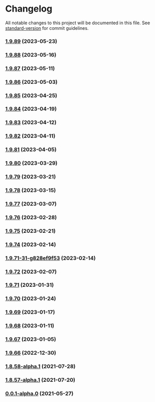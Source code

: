 # Changelog

All notable changes to this project will be documented in this file. See [standard-version](https://github.com/conventional-changelog/standard-version) for commit guidelines.

### [1.9.89](https://github.com/surveyjs/survey-creator/compare/v1.9.88...v1.9.89) (2023-05-23)

### [1.9.88](https://github.com/surveyjs/survey-creator/compare/v1.9.87...v1.9.88) (2023-05-16)

### [1.9.87](https://github.com/surveyjs/survey-creator/compare/v1.9.86...v1.9.87) (2023-05-11)

### [1.9.86](https://github.com/surveyjs/survey-creator/compare/v1.9.85...v1.9.86) (2023-05-03)

### [1.9.85](https://github.com/surveyjs/survey-creator/compare/v1.9.84...v1.9.85) (2023-04-25)

### [1.9.84](https://github.com/surveyjs/survey-creator/compare/v1.9.83...v1.9.84) (2023-04-19)

### [1.9.83](https://github.com/surveyjs/survey-creator/compare/v1.9.82...v1.9.83) (2023-04-12)

### [1.9.82](https://github.com/surveyjs/survey-creator/compare/v1.9.81...v1.9.82) (2023-04-11)

### [1.9.81](https://github.com/surveyjs/survey-creator/compare/v1.9.80...v1.9.81) (2023-04-05)

### [1.9.80](https://github.com/surveyjs/survey-creator/compare/v1.9.79...v1.9.80) (2023-03-29)

### [1.9.79](https://github.com/surveyjs/survey-creator/compare/v1.9.78...v1.9.79) (2023-03-21)

### [1.9.78](https://github.com/surveyjs/survey-creator/compare/v1.9.77...v1.9.78) (2023-03-15)

### [1.9.77](https://github.com/surveyjs/survey-creator/compare/v1.9.74...v1.9.77) (2023-03-07)

### [1.9.76](https://github.com/surveyjs/survey-creator/compare/v1.9.74...v1.9.76) (2023-02-28)

### [1.9.75](https://github.com/surveyjs/survey-creator/compare/v1.9.74...v1.9.75) (2023-02-21)

### [1.9.74](https://github.com/surveyjs/survey-creator/compare/v1.9.71-31-g828ef9f53...v1.9.74) (2023-02-14)

### [1.9.71-31-g828ef9f53](https://github.com/surveyjs/survey-creator/compare/v1.9.72...v1.9.71-31-g828ef9f53) (2023-02-14)

### [1.9.72](https://github.com/surveyjs/survey-creator/compare/v1.9.71...v1.9.72) (2023-02-07)

### [1.9.71](https://github.com/surveyjs/survey-creator/compare/v1.9.70...v1.9.71) (2023-01-31)

### [1.9.70](https://github.com/surveyjs/survey-creator/compare/v1.9.69...v1.9.70) (2023-01-24)

### [1.9.69](https://github.com/surveyjs/survey-creator/compare/v1.9.68...v1.9.69) (2023-01-17)

### [1.9.68](https://github.com/surveyjs/survey-creator/compare/v1.9.67...v1.9.68) (2023-01-11)

### [1.9.67](https://github.com/surveyjs/survey-creator/compare/v1.9.66...v1.9.67) (2023-01-05)

### [1.9.66](https://github.com/surveyjs/survey-creator/compare/v1.9.65...v1.9.66) (2022-12-30)

### [1.8.58-alpha.1](https://github.com/surveyjs/survey-creator/compare/v1.8.58...v1.8.58-alpha.1) (2021-07-28)

### [1.8.57-alpha.1](https://github.com/surveyjs/survey-creator/compare/v1.8.57...v1.8.57-alpha.1) (2021-07-20)

### [0.0.1-alpha.0](https://github.com/surveyjs/survey-creator/compare/v1.8.49...v0.0.1-alpha.0) (2021-05-27)
